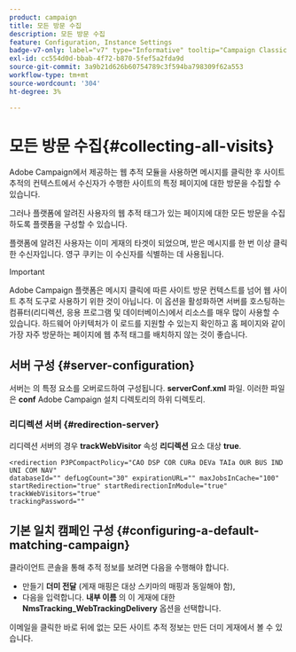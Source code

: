 ```yaml
---
product: campaign
title: 모든 방문 수집
description: 모든 방문 수집
feature: Configuration, Instance Settings
badge-v7-only: label="v7" type="Informative" tooltip="Campaign Classic v7에만 적용됩니다."
exl-id: cc554d0d-bbab-4f72-b870-5fef5a2fda9d
source-git-commit: 3a9b21d626b60754789c3f594ba798309f62a553
workflow-type: tm+mt
source-wordcount: '304'
ht-degree: 3%

---
```


# 모든 방문 수집{#collecting-all-visits}

Adobe Campaign에서 제공하는 웹 추적 모듈을 사용하면 메시지를 클릭한 후 사이트 추적의 컨텍스트에서 수신자가 수행한 사이트의 특정 페이지에 대한 방문을 수집할 수 있습니다.

그러나 플랫폼에 알려진 사용자의 웹 추적 태그가 있는 페이지에 대한 모든 방문을 수집하도록 플랫폼을 구성할 수 있습니다.

플랫폼에 알려진 사용자는 이미 게재의 타겟이 되었으며, 받은 메시지를 한 번 이상 클릭한 수신자입니다. 영구 쿠키는 이 수신자를 식별하는 데 사용됩니다.

>[!IMPORTANT]
>
>Adobe Campaign 플랫폼은 메시지 클릭에 따른 사이트 방문 컨텍스트를 넘어 웹 사이트 추적 도구로 사용하기 위한 것이 아닙니다. 이 옵션을 활성화하면 서버를 호스팅하는 컴퓨터(리디렉션, 응용 프로그램 및 데이터베이스)에서 리소스를 매우 많이 사용할 수 있습니다. 하드웨어 아키텍처가 이 로드를 지원할 수 있는지 확인하고 홈 페이지와 같이 가장 자주 방문하는 페이지에 웹 추적 태그를 배치하지 않는 것이 좋습니다.

## 서버 구성 {#server-configuration}

서버는 의 특정 요소를 오버로드하여 구성됩니다. **serverConf.xml** 파일. 이러한 파일은 **conf** Adobe Campaign 설치 디렉토리의 하위 디렉토리.

### 리디렉션 서버 {#redirection-server}

리디렉션 서버의 경우 **trackWebVisitor** 속성 **리디렉션** 요소 대상 **true**.

```
<redirection P3PCompactPolicy="CAO DSP COR CURa DEVa TAIa OUR BUS IND UNI COM NAV"
databaseId="" defLogCount="30" expirationURL="" maxJobsInCache="100"
startRedirection="true" startRedirectionInModule="true" trackWebVisitors="true"
trackingPassword=""
```

## 기본 일치 캠페인 구성 {#configuring-a-default-matching-campaign}

클라이언트 콘솔을 통해 추적 정보를 보려면 다음을 수행해야 합니다.

* 만들기 **더미 전달** (게재 매핑은 대상 스키마의 매핑과 동일해야 함),
* 다음을 입력합니다. **내부 이름** 의 이 게재에 대한 **NmsTracking_WebTrackingDelivery** 옵션을 선택합니다.

이메일을 클릭한 바로 뒤에 없는 모든 사이트 추적 정보는 만든 더미 게재에서 볼 수 있습니다.
